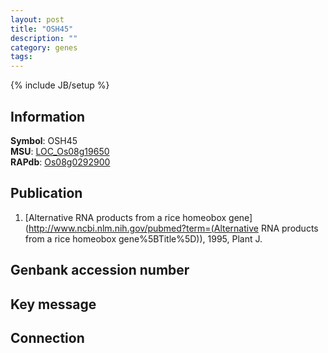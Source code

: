```yaml
---
layout: post
title: "OSH45"
description: ""
category: genes
tags: 
---
```

{% include JB/setup %}

## Information
__Symbol__: OSH45  
__MSU__: [LOC_Os08g19650](http://rice.plantbiology.msu.edu/cgi-bin/ORF_infopage.cgi?orf=LOC_Os08g19650)  
__RAPdb__: [Os08g0292900](http://rapdb.dna.affrc.go.jp/viewer/gbrowse_details/irgsp1?name=Os08g0292900)  

## Publication
1. [Alternative RNA products from a rice homeobox gene](http://www.ncbi.nlm.nih.gov/pubmed?term=(Alternative RNA products from a rice homeobox gene%5BTitle%5D)), 1995, Plant J.

## Genbank accession number

## Key message

## Connection


